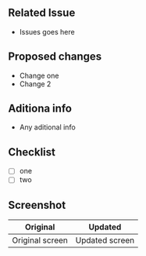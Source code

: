 ## Related Issue
- Issues goes here

## Proposed changes
 - Change one
 - Change 2

## Aditiona info
- Any aditional info

## Checklist
- [ ] one
- [ ] two

## Screenshot 


Original | Updated
:---:|:---:
Original screen | Updated screen
